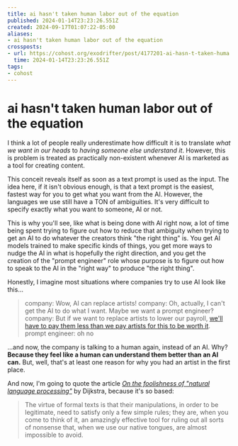 ```yaml
---
title: ai hasn't taken human labor out of the equation
published: 2024-01-14T23:23:26.551Z
created: 2024-09-17T01:07:22-05:00
aliases:
- ai hasn't taken human labor out of the equation
crossposts:
- url: https://cohost.org/exodrifter/post/4177201-ai-hasn-t-taken-huma
  time: 2024-01-14T23:23:26.551Z
tags:
- cohost
---
```


# ai hasn't taken human labor out of the equation

I think a lot of people really underestimate how difficult it is to translate _what we want in our heads_ to _having someone else understand it_. However, this is problem is treated as practically non-existent whenever AI is marketed as a tool for creating content.

This conceit reveals itself as soon as a text prompt is used as the input. The idea here, if it isn't obvious enough, is that a text prompt is the easiest, fastest way for you to get what you want from the AI. However, the languages we use still have a TON of ambiguities. It's very difficult to specify exactly what you want to someone, AI or not.

This is why you'll see, like what is being done with AI right now, a lot of time being spent trying to figure out how to reduce that ambiguity when trying to get an AI to do whatever the creators think "the right thing" is. You get AI models trained to make specific kinds of things, you get more ways to nudge the AI in what is hopefully the right direction, and you get the creation of the "prompt engineer" role whose purpose is to figure out how to speak to the AI in the "right way" to produce "the right thing".

Honestly, I imagine most situations where companies try to use AI look like this...
> company: Wow, AI can replace artists!
> company: Oh, actually, I can't get the AI to do what I want. Maybe we want a prompt engineer?
> company: But if we want to replace artists to lower our payroll, [we'll have to pay them less than we pay artists for this to be worth it](https://twitter.com/GlynnTarrant/status/1746285831462039963).
> prompt engineer: oh no

...and now, the company is talking to a human again, instead of an AI.  Why? **Because they feel like a human can understand them better than an AI can.** But, well, that's at least one reason for why you had an artist in the first place.

And now, I'm going to quote the article [_On the foolishness of "natural language processing"_](https://www.cs.utexas.edu/users/EWD/transcriptions/EWD06xx/EWD667.html) by Dijkstra, because it's so based:
> The virtue of formal texts is that their manipulations, in order to be legitimate, need to satisfy only a few simple rules; they are, when you come to think of it, an amazingly effective tool for ruling out all sorts of nonsense that, when we use our native tongues, are almost impossible to avoid.

